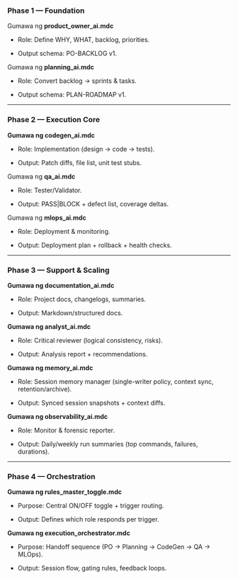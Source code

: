 
### Phase 1 — Foundation

 Gumawa ng **product_owner_ai.mdc**

- Role: Define WHY, WHAT, backlog, priorities.
    
- Output schema: PO-BACKLOG v1.
    

 Gumawa ng **planning_ai.mdc**

- Role: Convert backlog → sprints & tasks.
    
- Output schema: PLAN-ROADMAP v1.
    

---

### Phase 2 — Execution Core

**Gumawa ng codegen_ai.mdc**

- Role: Implementation (design → code → tests).
    
- Output: Patch diffs, file list, unit test stubs.
    

 Gumawa ng **qa_ai.mdc**

- Role: Tester/Validator.
    
- Output: PASS|BLOCK + defect list, coverage deltas.
    

 Gumawa ng **mlops_ai.mdc**

- Role: Deployment & monitoring.
    
- Output: Deployment plan + rollback + health checks.
    

---

### Phase 3 — Support & Scaling

 **Gumawa ng documentation_ai.mdc**

- Role: Project docs, changelogs, summaries.
    
- Output: Markdown/structured docs.
    

 **Gumawa ng analyst_ai.mdc**

- Role: Critical reviewer (logical consistency, risks).
    
- Output: Analysis report + recommendations.
    

 **Gumawa ng memory_ai.mdc**

- Role: Session memory manager (single-writer policy, context sync, retention/archive).
    
- Output: Synced session snapshots + context diffs.
    

 **Gumawa ng observability_ai.mdc**

- Role: Monitor & forensic reporter.
    
- Output: Daily/weekly run summaries (top commands, failures, durations).
    

---

### Phase 4 — Orchestration

 **Gumawa ng rules_master_toggle.mdc**

- Purpose: Central ON/OFF toggle + trigger routing.
    
- Output: Defines which role responds per trigger.
    

 **Gumawa ng execution_orchestrator.mdc**

- Purpose: Handoff sequence (PO → Planning → CodeGen → QA → MLOps).
    
- Output: Session flow, gating rules, feedback loops.